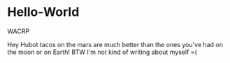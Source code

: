 # Hello-World
WACRP

Hey Hubot tacos on the mars are much better than the ones you've had on the moon or on Earth!
BTW I'm not kind of writing about myself =(
